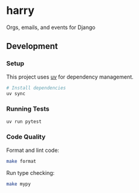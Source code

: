 # harry

Orgs, emails, and events for Django

## Development

### Setup

This project uses [uv](https://docs.astral.sh/uv/) for dependency management.

```bash
# Install dependencies
uv sync
```

### Running Tests

```bash
uv run pytest
```

### Code Quality

Format and lint code:

```bash
make format
```

Run type checking:

```bash
make mypy
```

